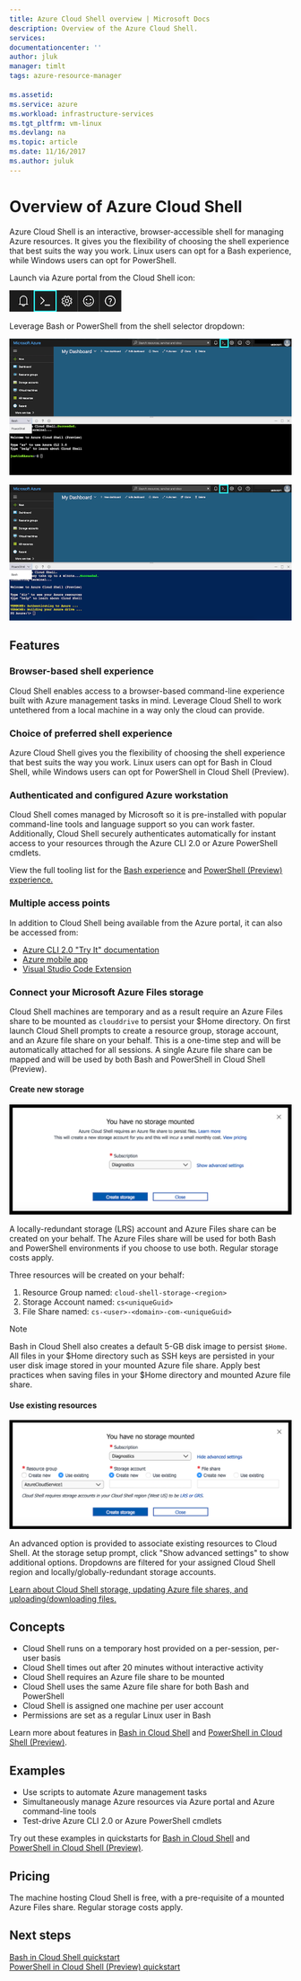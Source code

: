 ```yaml
---
title: Azure Cloud Shell overview | Microsoft Docs
description: Overview of the Azure Cloud Shell.
services: 
documentationcenter: ''
author: jluk
manager: timlt
tags: azure-resource-manager
 
ms.assetid: 
ms.service: azure
ms.workload: infrastructure-services
ms.tgt_pltfrm: vm-linux
ms.devlang: na
ms.topic: article
ms.date: 11/16/2017
ms.author: juluk
---
```

# Overview of Azure Cloud Shell
Azure Cloud Shell is an interactive, browser-accessible shell for managing Azure resources.
It gives you the flexibility of choosing the shell experience that best suits the way you work.
Linux users can opt for a Bash experience, while Windows users can opt for PowerShell.

Launch via Azure portal from the Cloud Shell icon:

![Portal launch](media/overview/portal-launch-icon.png)

Leverage Bash or PowerShell from the shell selector dropdown:

![Bash in Cloud Shell](media/overview/overview-bash-pic.png)

![PowerShell in Cloud Shell (Preview)](media/overview/overview-ps-pic.png)

## Features
### Browser-based shell experience
Cloud Shell enables access to a browser-based command-line experience built with Azure management tasks in mind.
Leverage Cloud Shell to work untethered from a local machine in a way only the cloud can provide.

### Choice of preferred shell experience
Azure Cloud Shell gives you the flexibility of choosing the shell experience that best suits the way you work.
Linux users can opt for Bash in Cloud Shell, while Windows users can opt for PowerShell in Cloud Shell (Preview).

### Authenticated and configured Azure workstation
Cloud Shell comes managed by Microsoft so it is pre-installed with popular command-line tools and language support so you can work faster. Additionally, Cloud Shell securely authenticates automatically for instant access to your resources through the Azure CLI 2.0 or Azure PowerShell cmdlets.

View the full tooling list for the [Bash experience](features.md#tools) and [PowerShell (Preview) experience.](features-powershell.md#tools)

### Multiple access points
In addition to Cloud Shell being available from the Azure portal, it can also be accessed from:
* [Azure CLI 2.0 "Try It" documentation](https://docs.microsoft.com/cli/azure/overview?view=azure-cli-latest)
* [Azure mobile app](https://azure.microsoft.com/features/azure-portal/mobile-app/)
* [Visual Studio Code Extension](https://marketplace.visualstudio.com/items?itemName=ms-vscode.azure-account)

### Connect your Microsoft Azure Files storage
Cloud Shell machines are temporary and as a result require an Azure Files share to be mounted as `clouddrive` to persist your $Home directory.
On first launch Cloud Shell prompts to create a resource group, storage account, and an Azure file share on your behalf. This is a one-time step and will be automatically attached for all sessions. A single Azure file share can be mapped and will be used by both Bash and PowerShell in Cloud Shell (Preview).

#### Create new storage
![](media/overview/basic-storage.png)

A locally-redundant storage (LRS) account and Azure Files share can be created on your behalf. The Azure Files share will be used for both Bash and PowerShell environments if you choose to use both. Regular storage costs apply.

Three resources will be created on your behalf:
1. Resource Group named: `cloud-shell-storage-<region>`
2. Storage Account named: `cs<uniqueGuid>`
3. File Share named: `cs-<user>-<domain>-com-<uniqueGuid>`

> [!Note]
> Bash in Cloud Shell also creates a default 5-GB disk image to persist `$Home`. All files in your $Home directory such as SSH keys are persisted in your user disk image stored in your mounted Azure file share. Apply best practices when saving files in your $Home directory and mounted Azure file share.

#### Use existing resources
![](media/overview/advanced-storage.png)

An advanced option is provided to associate existing resources to Cloud Shell.
At the storage setup prompt, click "Show advanced settings" to show additional options.
Dropdowns are filtered for your assigned Cloud Shell region and locally/globally-redundant storage accounts.

[Learn about Cloud Shell storage, updating Azure file shares, and uploading/downloading files.](persisting-shell-storage.md)

## Concepts
* Cloud Shell runs on a temporary host provided on a per-session, per-user basis
* Cloud Shell times out after 20 minutes without interactive activity
* Cloud Shell requires an Azure file share to be mounted
* Cloud Shell uses the same Azure file share for both Bash and PowerShell
* Cloud Shell is assigned one machine per user account
* Permissions are set as a regular Linux user in Bash

Learn more about features in [Bash in Cloud Shell](features.md) and [PowerShell in Cloud Shell (Preview)](features-powershell.md).

## Examples
* Use scripts to automate Azure management tasks
* Simultaneously manage Azure resources via Azure portal and Azure command-line tools
* Test-drive Azure CLI 2.0 or Azure PowerShell cmdlets

Try out these examples in quickstarts for [Bash in Cloud Shell](quickstart.md) and [PowerShell in Cloud Shell (Preview)](quickstart-powershell.md).

## Pricing
The machine hosting Cloud Shell is free, with a pre-requisite of a mounted Azure Files share. Regular storage costs apply.

## Next steps
[Bash in Cloud Shell quickstart](quickstart.md) <br>
[PowerShell in Cloud Shell (Preview) quickstart](quickstart-powershell.md)